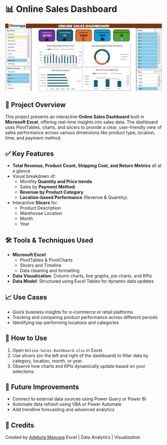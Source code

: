# 📊 Online Sales Dashboard

![Dashboard](Dashboard.jpeg)

## 📝 Project Overview

This project presents an interactive **Online Sales Dashboard** built in **Microsoft Excel**, offering real-time insights into sales data. The dashboard uses PivotTables, charts, and slicers to provide a clear, user-friendly view of sales performance across various dimensions like product type, location, time, and payment method.

## ✅ Key Features

- **Total Revenue, Product Count, Shipping Cost, and Return Metrics** all at a glance.
- Visual breakdown of:
  - Monthly **Quantity and Price trends**.
  - Sales by **Payment Method**.
  - **Revenue by Product Category**.
  - **Location-based Performance** (Revenue & Quantity).
- Interactive **Slicers** for:
  - Product Description
  - Warehouse Location
  - Month
  - Year

## 🛠 Tools & Techniques Used

- **Microsoft Excel**:
  - PivotTables & PivotCharts
  - Slicers and Timeline
  - Data cleaning and formatting
- **Data Visualization**: Column charts, line graphs, pie charts, and KPIs
- **Data Model**: Structured using Excel Tables for dynamic data updates

## 📈 Use Cases

- Quick business insights for e-commerce or retail platforms
- Tracking and comparing product performance across different periods
- Identifying top-performing locations and categories


## 🧠 How to Use

1. Open `Online-Sales-Dashboard.xlsx` in Excel.
2. Use slicers (on the left and right of the dashboard) to filter data by category, location, month, or year.
3. Observe how charts and KPIs dynamically update based on your selections.

## 📌 Future Improvements

- Connect to external data sources using Power Query or Power BI
- Automate data refresh using VBA or Power Automate
- Add trendline forecasting and advanced analytics

## 🙌 Credits

Created by [Adebola Manuwa](https://www.linkedin.com/in/adebola-manuwa-025512265?utm_source=share&utm_campaign=share_via&utm_content=profile&utm_medium=ios_app)
Excel | Data Analytics | Visualization

